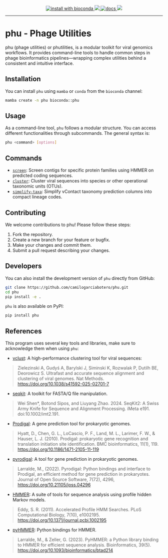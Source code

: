<div align="center">
  <a href="https://anaconda.org/bioconda/phu">
    <img src="https://img.shields.io/conda/vn/bioconda/phu?logo=anaconda&style=flat-square&maxAge=3600" alt="install with bioconda">
  </a>
  <a href="https://anaconda.org/bioconda/phu"> <img src="https://anaconda.org/bioconda/phu/badges/downloads.svg" /> </a>
    <a href="https://github.com/camilogarciabotero/phu/actions/workflows/docs.yaml"><img src="https://github.com/camilogarciabotero/phu/actions/workflows/docs.yaml/badge.svg" alt="docs">
  </a>
  <a href="https://anaconda.org/bioconda/phu"> <img src="https://anaconda.org/bioconda/phu/badges/license.svg" /> </a>
</div>


***
# phu - Phage Utilities

phu (phage utilities) or phutilities, is a modular toolkit for viral genomics workflows. It provides command-line tools to handle common steps in phage bioinformatics pipelines—wrapping complex utilities behind a consistent and intuitive interface.

## Installation

You can install `phu` using `mamba` or `conda` from the `bioconda` channel:

```bash
mamba create -n phu bioconda::phu
```

## Usage

As a command-line tool, `phu` follows a modular structure. You can access different functionalities through subcommands. The general syntax is:

```bash
phu <command> [options]
```

## Commands

- [`screen`](https://camilogarciabotero.github.io/phu/commands/screen/): Screen contigs for specific protein families using HMMER on predicted coding sequences.
- [`cluster`](https://camilogarciabotero.github.io/phu/commands/cluster/): Cluster viral sequences into species or other operational taxonomic units (OTUs).
- [`simplify-taxa`](https://camilogarciabotero.github.io/phu/commands/simplify-taxa/): Simplify vContact taxonomy prediction columns into compact lineage codes.

## Contributing

We welcome contributions to phu! Please follow these steps:

1. Fork the repository.
2. Create a new branch for your feature or bugfix.
3. Make your changes and commit them.
4. Submit a pull request describing your changes.


## Developers

You can also install the development version of `phu` directly from GitHub:

```bash
git clone https://github.com/camilogarciabotero/phu.git
cd phu
pip install -e .
```

`phu` is also available on PyPI:

```bash
pip install phu
```

## References

This program uses several key tools and libraries, make sure to acknowledge them when using `phu`:

- [vclust](https://github.com/refresh-bio/vclust): A high-performance clustering tool for viral sequences:
> Zielezinski A, Gudyś A, Barylski J, Siminski K, Rozwalak P, Dutilh BE, Deorowicz S. Ultrafast and accurate sequence alignment and clustering of viral genomes. Nat Methods. https://doi.org/10.1038/s41592-025-02701-7

- [seqkit](https://bioinf.shenwei.me/seqkit/): A toolkit for FASTA/Q file manipulation.
> Wei Shen*, Botond Sipos, and Liuyang Zhao. 2024. SeqKit2: A Swiss Army Knife for Sequence and Alignment Processing. iMeta e191. doi:10.1002/imt2.191.

- [Prodigal](https://github.com/hyattpd/prodigal): A gene prediction tool for prokaryotic genomes.
> Hyatt, D., Chen, G. L., LoCascio, P. F., Land, M. L., Larimer, F. W., & Hauser, L. J. (2010). Prodigal: prokaryotic gene recognition and translation initiation site identification. BMC bioinformatics, 11(1), 119. https://doi.org/10.1186/1471-2105-11-119

- [pyrodigal](https://pyrodigal.readthedocs.io/en/stable/): A tool for gene prediction in prokaryotic genomes.
> Larralde, M., (2022). Pyrodigal: Python bindings and interface to Prodigal, an efficient method for gene prediction in prokaryotes. Journal of Open Source Software, 7(72), 4296, https://doi.org/10.21105/joss.04296

- [HMMER](http://hmmer.org/): A suite of tools for sequence analysis using profile hidden Markov models.
> Eddy, S. R. (2011). Accelerated Profile HMM Searches. PLoS Computational Biology, 7(10), e1002195. https://doi.org/10.1371/journal.pcbi.1002195

- [pyHMMER](https://pyhmmer.readthedocs.io/en/latest/): Python bindings for HMMER.
> Larralde, M., & Zeller, G. (2023). PyHMMER: a Python library binding to HMMER for efficient sequence analysis. Bioinformatics, 39(5). https://doi.org/10.1093/bioinformatics/btad214